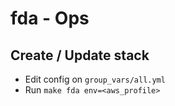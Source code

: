 # fda - Ops

## Create / Update stack

- Edit config on `group_vars/all.yml`
- Run `make fda env=<aws_profile>`
